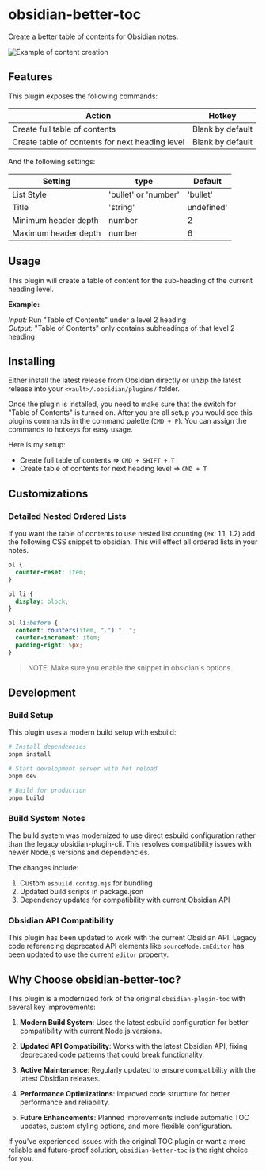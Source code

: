 # obsidian-better-toc

Create a better table of contents for Obsidian notes.

![Example of content creation](example.gif)

## Features

This plugin exposes the following commands:

| Action                                          | Hotkey           |
| ----------------------------------------------- | ---------------- |
| Create full table of contents                   | Blank by default |
| Create table of contents for next heading level | Blank by default |

And the following settings:

| Setting              | type                 | Default    |
| -------------------- | -------------------- | ---------- |
| List Style           | 'bullet' or 'number' | 'bullet'   |
| Title                | 'string'             | undefined' |
| Minimum header depth | number               | 2          |
| Maximum header depth | number               | 6          |

## Usage

This plugin will create a table of content for the sub-heading of the current heading level.

**Example:**

_Input:_ Run "Table of Contents" under a level 2 heading  
_Output:_ "Table of Contents" only contains subheadings of that level 2 heading

## Installing

Either install the latest release from Obsidian directly or unzip the latest release into your `<vault>/.obsidian/plugins/` folder.

Once the plugin is installed, you need to make sure that the switch for "Table of Contents" is turned on.
After you are all setup you would see this plugins commands in the command palette (`CMD + P`).
You can assign the commands to hotkeys for easy usage.

Here is my setup:

- Create full table of contents => `CMD + SHIFT + T`
- Create table of contents for next heading level => `CMD + T`

## Customizations

### Detailed Nested Ordered Lists

If you want the table of contents to use nested list counting (ex: 1.1, 1.2) add the following CSS snippet to obsidian.
This will effect all ordered lists in your notes.

```css
ol {
  counter-reset: item;
}

ol li {
  display: block;
}

ol li:before {
  content: counters(item, ".") ". ";
  counter-increment: item;
  padding-right: 5px;
}
```

> NOTE: Make sure you enable the snippet in obsidian's options.

## Development

### Build Setup

This plugin uses a modern build setup with esbuild:

```bash
# Install dependencies
pnpm install

# Start development server with hot reload
pnpm dev

# Build for production
pnpm build
```

### Build System Notes

The build system was modernized to use direct esbuild configuration rather than the legacy obsidian-plugin-cli. This resolves compatibility issues with newer Node.js versions and dependencies.

The changes include:

1. Custom `esbuild.config.mjs` for bundling
2. Updated build scripts in package.json
3. Dependency updates for compatibility with current Obsidian API

### Obsidian API Compatibility

This plugin has been updated to work with the current Obsidian API. Legacy code referencing deprecated API elements like `sourceMode.cmEditor` has been updated to use the current `editor` property.

## Why Choose obsidian-better-toc?

This plugin is a modernized fork of the original `obsidian-plugin-toc` with several key improvements:

1. **Modern Build System**: Uses the latest esbuild configuration for better compatibility with current Node.js versions.

2. **Updated API Compatibility**: Works with the latest Obsidian API, fixing deprecated code patterns that could break functionality.

3. **Active Maintenance**: Regularly updated to ensure compatibility with the latest Obsidian releases.

4. **Performance Optimizations**: Improved code structure for better performance and reliability.

5. **Future Enhancements**: Planned improvements include automatic TOC updates, custom styling options, and more flexible configuration.

If you've experienced issues with the original TOC plugin or want a more reliable and future-proof solution, `obsidian-better-toc` is the right choice for you.